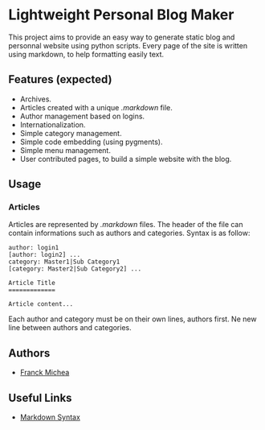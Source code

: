 Lightweight Personal Blog Maker
===============================

This project aims to provide an easy way to generate static blog and personnal
website using python scripts. Every page of the site is written using markdown,
to help formatting easily text.

Features (expected)
-------------------

* Archives.
* Articles created with a unique *.markdown* file.
* Author management based on logins.
* Internationalization.
* Simple category management.
* Simple code embedding (using pygments).
* Simple menu management.
* User contributed pages, to build a simple website with the blog.

Usage
-----

### Articles

Articles are represented by *.markdown* files. The header of the file can
contain informations such as authors and categories. Syntax is as follow:

    author: login1
    [author: login2] ...
    category: Master1|Sub Category1
    [category: Master2|Sub Category2] ...

    Article Title
    =============

    Article content...

Each author and category must be on their own lines, authors first. Ne new line
between authors and categories.

Authors
-------

* [Franck Michea](http://blog.kushou.eu)

Useful Links
------------

* [Markdown Syntax](http://daringfireball.net/projects/markdown/syntax)
